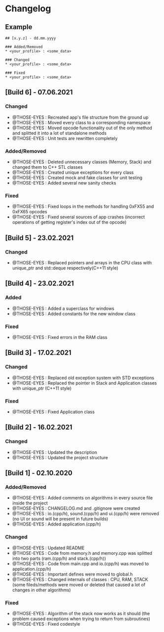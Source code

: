# Changelog

## Example
```
## [x.y.z] - dd.mm.yyyy

### Added/Removed
* <your_profile> : <some_data>

### Changed
* <your_profile> : <some_data>

### Fixed
* <your_profile> : <some_data>
```
## [Build 6] - 07.06.2021

### Changed
* @THOSE-EYES : Recreated app's file structure from the ground up
* @THOSE-EYES : Moved every class to a corresponding namespace
* @THOSE-EYES : Moved opcode functionality out of the only method and splitted it into a lot of standalone methods
* @THOSE-EYES : Unit tests are rewritten completely

### Added/Removed
* @THOSE-EYES : Deleted unnecessary classes (Memory, Stack) and changed them to C++ STL classes
* @THOSE-EYES : Created unique exceptions for every class
* @THOSE-EYES : Created mock and fake classes for unit testing
* @THOSE-EYES : Added several new sanity checks

### Fixed
* @THOSE-EYES : Fixed loops in the methods for handling 0xFX55 and 0xFX65 opcodes
* @THOSE-EYES : Fixed several sources of app crashes (incorrect operations of getting register's index out of the opcode)

## [Build 5] - 23.02.2021

### Changed
* @THOSE-EYES : Replaced pointers and arrays in the CPU class with unique_ptr and std::deque respectively(C++11 style)

## [Build 4] - 23.02.2021

### Added
* @THOSE-EYES : Added a superclass for windows
* @THOSE-EYES : Added constants for the new window class

### Fixed
* @THOSE-EYES : Fixed errors in the RAM class

## [Build 3] - 17.02.2021

### Changed
* @THOSE-EYES : Replaced old exception system with STD exceptions
* @THOSE-EYES : Replaced the pointer in Stack and Application classes with unique_ptr (C++11 style)

### Fixed
* @THOSE-EYES : Fixed Application class

## [Build 2] - 16.02.2021

### Changed
* @THOSE-EYES : Updated the description
* @THOSE-EYES : Updated the project structure

## [Build 1] - 02.10.2020

### Added/Removed
* @THOSE-EYES : Added comments on algorithms in every source file inside the project
* @THOSE-EYES : CHANGELOG.md and .gitignore were created
* @THOSE-EYES : io.(cpp/h), sound.(cpp/h) and ui.(cpp/h) were removed (no UI or sound will be present in future builds)
* @THOSE-EYES : Added application.(cpp/h)

### Changed
* @THOSE-EYES : Updated README
* @THOSE-EYES : Code from memory.h and memory.cpp was splitted into two parts (ram.(cpp/h) and stack.(cpp/h))
* @THOSE-EYES : Code from main.cpp and io.(cpp/h) was moved to application.(cpp/h)
* @THOSE-EYES : Important defines were moved to global.h
* @THOSE-EYES : Changed internals of classes : CPU, RAM, STACK (some fileds/methods were moved or deleted that caused a lot of changes in other algorithms)

### Fixed
* @THOSE-EYES : Algorithm of the stack now works as it should (the problem caused exceptions when trying to return from subroutines)
* @THOSE-EYES : Fixed codestyle